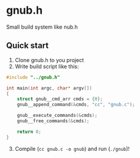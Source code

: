 # gnub.h
Small build system like nub.h

## Quick start
1. Clone gnub.h to you project
2. Write build script like this:
```c
#include "../gnub.h"

int main(int argc, char* argv[])
{
    struct gnub__cmd_arr cmds = {0};
	gnub__append_command(&cmds, "cc", "gnub.c");

	gnub__execute_commands(&cmds);
	gnub__free_commands(&cmds);

	return 0;
}
```
3. Compile (`cc gnub.c -o gnub`) and run (`./gnub`)!
